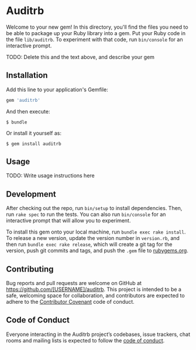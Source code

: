# Auditrb

Welcome to your new gem! In this directory, you'll find the files you need to be able to package up your Ruby library into a gem. Put your Ruby code in the file `lib/auditrb`. To experiment with that code, run `bin/console` for an interactive prompt.

TODO: Delete this and the text above, and describe your gem

## Installation

Add this line to your application's Gemfile:

```ruby
gem 'auditrb'
```

And then execute:

    $ bundle

Or install it yourself as:

    $ gem install auditrb

## Usage

TODO: Write usage instructions here

## Development

After checking out the repo, run `bin/setup` to install dependencies. Then, run `rake spec` to run the tests. You can also run `bin/console` for an interactive prompt that will allow you to experiment.

To install this gem onto your local machine, run `bundle exec rake install`. To release a new version, update the version number in `version.rb`, and then run `bundle exec rake release`, which will create a git tag for the version, push git commits and tags, and push the `.gem` file to [rubygems.org](https://rubygems.org).

## Contributing

Bug reports and pull requests are welcome on GitHub at https://github.com/[USERNAME]/auditrb. This project is intended to be a safe, welcoming space for collaboration, and contributors are expected to adhere to the [Contributor Covenant](http://contributor-covenant.org) code of conduct.

## Code of Conduct

Everyone interacting in the Auditrb project’s codebases, issue trackers, chat rooms and mailing lists is expected to follow the [code of conduct](https://github.com/[USERNAME]/auditrb/blob/master/CODE_OF_CONDUCT.md).
